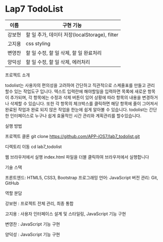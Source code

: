 # Lap7 TodoList

|이름|구현 기능|
|------|---|
|강보현|할 일 추가, 데이터 저장(localStorage), filter|
|고지용|css styling|
|변영찬|할 일 수정, 할 일 삭제, 할 일 완료처리|
|양덕성|할 일 수정, 할 일 삭제, 에러처리|

프로젝트 소개

todolist는 사용자의 편의성을 고려하여 간단하고 직관적으로 스케줄표를 만들고 관리할수 있는 작업도구 입니다. 텍스트 입력란에 해야할일을 입력하면 목록에 새로운 항목이 추가되며, 각 항목에는 수정과 삭제 버튼이 있어 상황에 따라 항목의 내용을 변경하거나 삭제할 수 있습니다. 또한 각 항목의 체크박스를 클릭하면 해당 항목에 줄이 그어져서 완료된 작업과 완료 되지 않은 작업을 한눈에 쉽게 알아볼 수 있습니다. todolist는 간단한 인터페이스로 누구나 쉽게 효율적인 시간 관리와 계획관리를 할수있습니다.

실행 방법

프로젝트 클론 git clone https://github.com/APP-iOS7/lab7_todolist.git

디렉토리 이동 cd lab7_todolist

웹 브라우저에서 실행 index.html 파일을 더블 클릭하여 브라우저에서 실행합니다

기술 스택

프론트엔드: HTML5, CSS3, Bootstrap 프로그래밍 언어: JavaScript 버전 관리: Git, GitHub

역할 분담

강보현 : 프로젝트 전체 관리, 최종 통합

고지용 : 사용자 인터페이스 설계 및 스타일링, JavaScript 기능 구현

변영찬 : JavaScript 기능 구현

양덕성 : JavaScript 기능 구현
